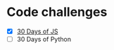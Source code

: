 # Code challenges

- [x] [30 Days of JS](https://github.com/Pakesy/Code-challenges/tree/main/30-days-of-JS)
- [ ] 30 Days of Python
